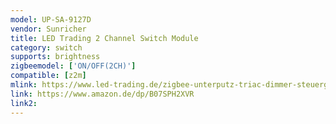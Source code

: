 ```yaml
---
model: UP-SA-9127D
vendor: Sunricher
title: LED Trading 2 Channel Switch Module
category: switch
supports: brightness
zigbeemodel: ['ON/OFF(2CH)']
compatible: [z2m]
mlink: https://www.led-trading.de/zigbee-unterputz-triac-dimmer-steuergeraet-controller
link: https://www.amazon.de/dp/B07SPH2XVR
link2: 
---
```

